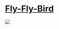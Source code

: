 <a href="https://fly-fly-bird.github.io/">Fly-Fly-Bird</a>
===========


![](http://i.imgur.com/Slbvt65.png)
